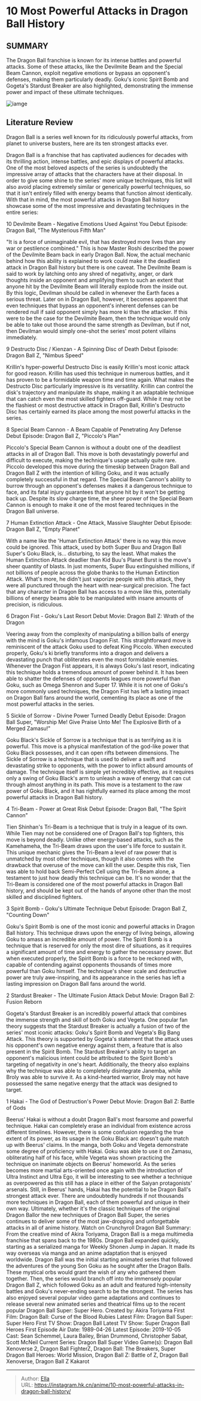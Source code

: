 # 10 Most Powerful Attacks in Dragon Ball History


## SUMMARY 


 The 
Dragon Ball 
franchise is known for its intense battles and powerful attacks. 
 Some of these attacks, like the Devilmite Beam and the Special Beam Cannon, exploit negative emotions or bypass an opponent&#39;s defenses, making them particularly deadly. 
 Goku&#39;s iconic Spirit Bomb and Gogeta&#39;s Stardust Breaker are also highlighted, demonstrating the immense power and impact of these ultimate techniques. 

![iamge](https://static1.srcdn.com/wordpress/wp-content/uploads/2022/08/Goku-Upgraded-Kamehameha.jpg)

## Literature Review

Dragon Ball is a series well known for its ridiculously powerful attacks, from planet to universe busters, here are its ten strongest attacks ever.




Dragon Ball is a franchise that has captivated audiences for decades with its thrilling action, intense battles, and epic displays of powerful attacks. One of the most beloved aspects of the series is undoubtedly the impressive array of attacks that the characters have at their disposal.
In order to give some shine to the series&#39; more unique techniques, this list will also avoid placing extremely similar or generically powerful techniques, so that it isn&#39;t entirely filled with energy beams that function almost identically. With that in mind, the most powerful attacks in Dragon Ball history showcase some of the most impressive and devastating techniques in the entire series:









 








 10  Devilmite Beam - Negative Emotions Used Against You 
Debut Episode: Dragon Ball, &#34;The Mysterious Fifth Man&#34;
        

&#34;It is a force of unimaginable evil, that has destroyed more lives than any war or pestilence combined.&#34; This is how Master Roshi described the power of the Devilmite Beam back in early Dragon Ball. Now, the actual mechanic behind how this ability is explained to work could make it the deadliest attack in Dragon Ball history but there is one caveat. The Devilmite Beam is said to work by latching onto any shred of negativity, anger, or dark thoughts inside an opponent and amplifying them to such an extent that anyone hit by the Devilmite Beam will literally explode from the inside out. By this logic, Devilman should be called in whenever the Earth faces a serious threat.
Later on in Dragon Ball, however, it becomes apparent that even techniques that bypass an opponent&#39;s inherent defenses can be rendered null if said opponent simply has more ki than the attacker. If this were to be the case for the Devilmite Beam, then the technique would only be able to take out those around the same strength as Devilman, but if not, then Devilman would simply one-shot the series&#39; most potent villains immediately.





 9  Destructo Disc / Kienzan - A Spinning Disc of Death 
Debut Episode: Dragon Ball Z, &#34;Nimbus Speed&#34;


 







Krillin&#39;s hyper-powerful Destructo Disc is easily Krillin&#39;s most iconic attack for good reason. Krillin has used this technique in numerous battles, and it has proven to be a formidable weapon time and time again. What makes the Destructo Disc particularly impressive is its versatility. Krillin can control the disk&#39;s trajectory and manipulate its shape, making it an adaptable technique that can catch even the most skilled fighters off-guard. While it may not be the flashiest or most destructive attack in Dragon Ball, Krillin&#39;s Destructo Disc has certainly earned its place among the most powerful attacks in the series.





 8  Special Beam Cannon - A Beam Capable of Penetrating Any Defense 
Debut Episode: Dragon Ball Z, &#34;Piccolo&#39;s Plan&#34;


 







Piccolo&#39;s Special Beam Cannon is without a doubt one of the deadliest attacks in all of Dragon Ball. This move is both devastatingly powerful and difficult to execute, making the technique&#39;s usage actually quite rare. Piccolo developed this move during the timeskip between Dragon Ball and Dragon Ball Z with the intention of killing Goku, and it was actually completely successful in that regard. The Special Beam Cannon&#39;s ability to burrow through an opponent&#39;s defenses makes it a dangerous technique to face, and its fatal injury guarantees that anyone hit by it won&#39;t be getting back up. Despite its slow charge time, the sheer power of the Special Beam Cannon is enough to make it one of the most feared techniques in the Dragon Ball universe.





 7  Human Extinction Attack - One Attack, Massive Slaughter 
Debut Episode: Dragon Ball Z, &#34;Empty Planet&#34;
        

With a name like the &#39;Human Extinction Attack&#39; there is no way this move could be ignored. This attack, used by both Super Buu and Dragon Ball Super&#39;s Goku Black, is... disturbing, to say the least. What makes the Human Extinction Attack deadlier than Kid Buu&#39;s Planet Burst is the move&#39;s sheer quantity of blasts. In just moments, Super Buu extinguished millions, if not billions of people across the globe thanks to the Human Extinction Attack. What&#39;s more, he didn&#39;t just vaporize people with this attack, they were all punctured through the heart with near-surgical precision. The fact that any character in Dragon Ball has access to a move like this, potentially billions of energy beams able to be manipulated with insane amounts of precision, is ridiculous.





 6  Dragon Fist - Goku&#39;s Last Resort 
Debut Movie: Dragon Ball Z: Wrath of the Dragon
        

Veering away from the complexity of manipulating a billion balls of energy with the mind is Goku&#39;s infamous Dragon Fist. This straightforward move is reminiscent of the attack Goku used to defeat King Piccolo. When executed properly, Goku&#39;s ki briefly transforms into a dragon and delivers a devastating punch that obliterates even the most formidable enemies. Whenever the Dragon Fist appears, it is always Goku&#39;s last resort, indicating this technique holds a tremendous amount of power behind it. It has been able to shatter the defenses of opponents leagues more powerful than Goku, such as Omega Shenron and Super 17. While it is not one of Goku&#39;s more commonly used techniques, the Dragon Fist has left a lasting impact on Dragon Ball fans around the world, cementing its place as one of the most powerful attacks in the series.





 5  Sickle of Sorrow - Divine Power Turned Deadly 
Debut Episode: Dragon Ball Super, &#34;Worship Me! Give Praise Unto Me! The Explosive Birth of a Merged Zamasu!&#34;
        

Goku Black&#39;s Sickle of Sorrow is a technique that is as terrifying as it is powerful. This move is a physical manifestation of the god-like power that Goku Black possesses, and it can open rifts between dimensions. The Sickle of Sorrow is a technique that is used to deliver a swift and devastating strike to opponents, with the power to inflict absurd amounts of damage. The technique itself is simple yet incredibly effective, as it requires only a swing of Goku Black&#39;s arm to unleash a wave of energy that can cut through almost anything in its path. This move is a testament to the raw power of Goku Black, and it has rightfully earned its place among the most powerful attacks in Dragon Ball history.





 4  Tri-Beam - Power at Great Risk 
Debut Episode: Dragon Ball, &#34;The Spirit Cannon&#34;
        

Tien Shinhan&#39;s Tri-Beam is a technique that is truly in a league of its own. While Tien may not be considered one of Dragon Ball&#39;s top fighters, this move is beyond deadly. Unlike other energy-based attacks, such as the Kamehameha, the Tri-Beam draws upon the user&#39;s life force to sustain it. This unique mechanic gives the Tri-Beam a level of raw power that is unmatched by most other techniques, though it also comes with the drawback that overuse of the move can kill the user. Despite this risk, Tien was able to hold back Semi-Perfect Cell using the Tri-Beam alone, a testament to just how deadly this technique can be. It&#39;s no wonder that the Tri-Beam is considered one of the most powerful attacks in Dragon Ball history, and should be kept out of the hands of anyone other than the most skilled and disciplined fighters.





 3  Spirit Bomb - Goku&#39;s Ultimate Technique 
Debut Episode: Dragon Ball Z, &#34;Counting Down&#34;


 







Goku&#39;s Spirit Bomb is one of the most iconic and powerful attacks in Dragon Ball history. This technique draws upon the energy of living beings, allowing Goku to amass an incredible amount of power. The Spirit Bomb is a technique that is reserved for only the most dire of situations, as it requires a significant amount of time and energy to gather the necessary power. But when executed properly, the Spirit Bomb is a force to be reckoned with, capable of contending against opponents thousands of times more powerful than Goku himself. The technique&#39;s sheer scale and destructive power are truly awe-inspiring, and its appearance in the series has left a lasting impression on Dragon Ball fans around the world.





 2  Stardust Breaker - The Ultimate Fusion Attack 
Debut Movie: Dragon Ball Z: Fusion Reborn
        

Gogeta&#39;s Stardust Breaker is an incredibly powerful attack that combines the immense strength and skill of both Goku and Vegeta. One popular fan theory suggests that the Stardust Breaker is actually a fusion of two of the series&#39; most iconic attacks: Goku&#39;s Spirit Bomb and Vegeta&#39;s Big Bang Attack. This theory is supported by Gogeta&#39;s statement that the attack uses his opponent&#39;s own negative energy against them, a feature that is also present in the Spirit Bomb. The Stardust Breaker&#39;s ability to target an opponent&#39;s malicious intent could be attributed to the Spirit Bomb&#39;s targeting of negativity in one&#39;s heart. Additionally, the theory also explains why the technique was able to completely disintegrate Janemba, while Broly was able to survive it. As a kind-hearted warrior, Broly may not have possessed the same negative energy that the attack was designed to target.





 1  Hakai - The God of Destruction&#39;s Power 
Debut Movie: Dragon Ball Z: Battle of Gods
        

Beerus&#39; Hakai is without a doubt Dragon Ball&#39;s most fearsome and powerful technique. Hakai can completely erase an individual from existence across different timelines. However, there is some confusion regarding the true extent of its power, as its usage in the Goku Black arc doesn&#39;t quite match up with Beerus&#39; claims. In the manga, both Goku and Vegeta demonstrate some degree of proficiency with Hakai. Goku was able to use it on Zamasu, obliterating half of his face, while Vegeta was shown practicing the technique on inanimate objects on Beerus&#39; homeworld.
As the series becomes more martial arts-oriented once again with the introduction of Ultra Instinct and Ultra Ego, it will be interesting to see whether a technique as overpowered as this still has a place in either of the Saiyan protagonists&#39; arsenals. Still, in Beerus&#39; hands, Hakai has the potential to be Dragon Ball&#39;s strongest attack ever.
There are undoubtedly hundreds if not thousands more techniques in Dragon Ball, each of them powerful and unique in their own way. Ultimately, whether it&#39;s the classic techniques of the original Dragon Ballor the new techniques of Dragon Ball Super, the series continues to deliver some of the most jaw-dropping and unforgettable attacks in all of anime history.
Watch on Crunchyroll
               Dragon Ball   Summary:   From the creative mind of Akira Toriyama, Dragon Ball is a mega multimedia franchise that spans back to the 1980s. Dragon Ball expanded quickly, starting as a serialized manga for Weekly Shonen Jump in Japan. It made its way overseas via manga and an anime adaptation that is enjoyed worldwide. Dragon Ball was the initial starting animated series that followed the adventures of the young Son Goku as he sought after the Dragon Balls. These mystical orbs would grant the wish of any who gathered them together. Then, the series would branch off into the immensely popular Dragon Ball Z, which followed Goku as an adult and featured high-intensity battles and Goku&#39;s never-ending search to be the strongest. The series has also enjoyed several popular video game adaptations and continues to release several new animated series and theatrical films up to the recent popular Dragon Ball Super: Super Hero.    Created by:   Akira Toriyama    First Film:   Dragon Ball: Curse of the Blood Rubies    Latest Film:   Dragon Ball Super: Super Hero    First TV Show:   Dragon Ball    Latest TV Show:   Super Dragon Ball Heroes    First Episode Air Date:   1989-04-26    Latest Episode:   2019-10-05    Cast:   Sean Schemmel, Laura Bailey, Brian Drummond, Christopher Sabat, Scott McNeil    Current Series:   Dragon Ball Super    Video Game(s):   Dragon Ball Xenoverse 2, Dragon Ball FighterZ, Dragon Ball: The Breakers, Super Dragon Ball Heroes: World Mission, Dragon Ball Z: Battle of Z, Dragon Ball Xenoverse, Dragon Ball Z Kakarot      

---

> Author: [Ella](https://instagram.hk.cn/)  
> URL: https://instagram.hk.cn/anime/10-most-powerful-attacks-in-dragon-ball-history/  

